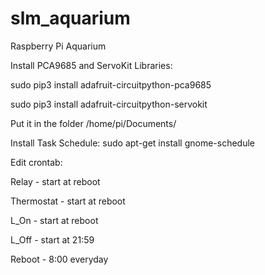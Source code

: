 # slm_aquarium

Raspberry Pi Aquarium 

Install PCA9685 and ServoKit Libraries:

sudo pip3 install adafruit-circuitpython-pca9685

sudo pip3 install adafruit-circuitpython-servokit

Put it in the folder /home/pi/Documents/

Install Task Schedule: sudo apt-get install gnome-schedule

Edit crontab:

Relay - start at reboot

Thermostat - start at reboot

L_On - start at reboot

L_Off - start at 21:59

Reboot - 8:00 everyday
